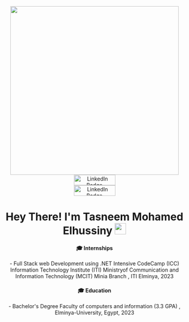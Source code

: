 <div align="center">

  <div id="header" >
    <img src="https://media.giphy.com/media/L1R1tvI9svkIWwpVYr/giphy.gif" width="450"/>
  </div>

  <div id="badges">
    <a href="https://www.linkedin.com/in/tasneem-elhussiny/">
      <img src="https://img.shields.io/badge/LinkedIn-blue?style=for-the-badge&logo=linkedin&logoColor=white" width="111" height="28" alt="LinkedIn Badge"/>
    </a>
    <br>
    <a href="mailto:tasnemmuhammad37@gmail.com">
        <img src="https://logodownload.org/wp-content/uploads/2018/03/gmail-logo-1-1.png" width="111" height="28" alt="LinkedIn Badge"/>
    </a>

  <h1 align="center">
    Hey There! I'm Tasneem Mohamed Elhussiny
    <img src="https://media.giphy.com/media/hvRJCLFzcasrR4ia7z/giphy.gif" width="30px"/>
  </h1>

</div>

#### 🎓 Internships

<p align="center">
- Full Stack web Development using .NET Intensive CodeCamp (ICC) Information Technology Institute (ITI) Ministryof Communication and Information Technology (MCIT)
Minia Branch , ITI Elminya, 2023
</p>

#### 🎓 Education

<p align="center">
- Bachelor's Degree Faculty of computers and information (3.3 GPA) , Elminya-University, Egypt, 2023
</p>
